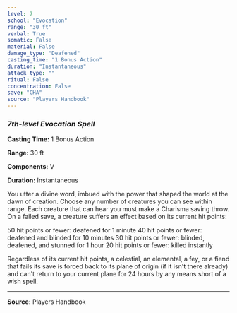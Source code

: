 ```yaml
---
level: 7
school: "Evocation"
range: "30 ft"
verbal: True
somatic: False
material: False
damage_type: "Deafened"
casting_time: "1 Bonus Action"
duration: "Instantaneous"
attack_type: ""
ritual: False
concentration: False
save: "CHA"
source: "Players Handbook"
---
```


### *7th-level Evocation Spell*

**Casting Time:** 1 Bonus Action

**Range:** 30 ft

**Components:** V

**Duration:** Instantaneous

You utter a divine word, imbued with the power that shaped the world at the dawn of creation. Choose any number of creatures you can see within range. Each creature that can hear you must make a Charisma saving throw. On a failed save, a creature suffers an effect based on its current hit points:
 
  50 hit points or fewer: deafened for 1 minute
  40 hit points or fewer: deafened and blinded for 10 minutes
  30 hit points or fewer: blinded, deafened, and stunned for 1 hour
  20 hit points or fewer: killed instantly
 
 
 Regardless of its current hit points, a celestial, an elemental, a fey, or a fiend that fails its save is forced back to its plane of origin (if it isn't there already) and can't return to your current plane for 24 hours by any means short of a wish spell.

---
**Source:** Players Handbook
